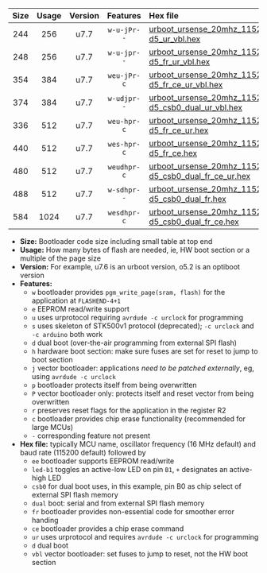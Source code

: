 |Size|Usage|Version|Features|Hex file|
|:-:|:-:|:-:|:-:|:--|
|244|256|u7.7|`w-u-jPr--`|[urboot_ursense_20mhz_115200bps_led-d5_ur_vbl.hex](https://raw.githubusercontent.com/stefanrueger/urboot.hex/main/boards/ursense/fcpu_20mhz/115200_bps/urboot_ursense_20mhz_115200bps_led-d5_ur_vbl.hex)|
|248|256|u7.7|`w-u-jpr--`|[urboot_ursense_20mhz_115200bps_led-d5_fr_ur_vbl.hex](https://raw.githubusercontent.com/stefanrueger/urboot.hex/main/boards/ursense/fcpu_20mhz/115200_bps/urboot_ursense_20mhz_115200bps_led-d5_fr_ur_vbl.hex)|
|354|384|u7.7|`weu-jPr-c`|[urboot_ursense_20mhz_115200bps_ee_led-d5_fr_ce_ur_vbl.hex](https://raw.githubusercontent.com/stefanrueger/urboot.hex/main/boards/ursense/fcpu_20mhz/115200_bps/urboot_ursense_20mhz_115200bps_ee_led-d5_fr_ce_ur_vbl.hex)|
|374|384|u7.7|`w-udjpr--`|[urboot_ursense_20mhz_115200bps_led-d5_csb0_dual_ur_vbl.hex](https://raw.githubusercontent.com/stefanrueger/urboot.hex/main/boards/ursense/fcpu_20mhz/115200_bps/urboot_ursense_20mhz_115200bps_led-d5_csb0_dual_ur_vbl.hex)|
|336|512|u7.7|`weu-hpr-c`|[urboot_ursense_20mhz_115200bps_ee_led-d5_fr_ce_ur.hex](https://raw.githubusercontent.com/stefanrueger/urboot.hex/main/boards/ursense/fcpu_20mhz/115200_bps/urboot_ursense_20mhz_115200bps_ee_led-d5_fr_ce_ur.hex)|
|440|512|u7.7|`wes-hpr-c`|[urboot_ursense_20mhz_115200bps_ee_led-d5_fr_ce.hex](https://raw.githubusercontent.com/stefanrueger/urboot.hex/main/boards/ursense/fcpu_20mhz/115200_bps/urboot_ursense_20mhz_115200bps_ee_led-d5_fr_ce.hex)|
|480|512|u7.7|`weudhpr-c`|[urboot_ursense_20mhz_115200bps_ee_led-d5_csb0_dual_fr_ce_ur.hex](https://raw.githubusercontent.com/stefanrueger/urboot.hex/main/boards/ursense/fcpu_20mhz/115200_bps/urboot_ursense_20mhz_115200bps_ee_led-d5_csb0_dual_fr_ce_ur.hex)|
|488|512|u7.7|`w-sdhpr--`|[urboot_ursense_20mhz_115200bps_led-d5_csb0_dual_fr.hex](https://raw.githubusercontent.com/stefanrueger/urboot.hex/main/boards/ursense/fcpu_20mhz/115200_bps/urboot_ursense_20mhz_115200bps_led-d5_csb0_dual_fr.hex)|
|584|1024|u7.7|`wesdhpr-c`|[urboot_ursense_20mhz_115200bps_ee_led-d5_csb0_dual_fr_ce.hex](https://raw.githubusercontent.com/stefanrueger/urboot.hex/main/boards/ursense/fcpu_20mhz/115200_bps/urboot_ursense_20mhz_115200bps_ee_led-d5_csb0_dual_fr_ce.hex)|

- **Size:** Bootloader code size including small table at top end
- **Usage:** How many bytes of flash are needed, ie, HW boot section or a multiple of the page size
- **Version:** For example, u7.6 is an urboot version, o5.2 is an optiboot version
- **Features:**
  + `w` bootloader provides `pgm_write_page(sram, flash)` for the application at `FLASHEND-4+1`
  + `e` EEPROM read/write support
  + `u` uses urprotocol requiring `avrdude -c urclock` for programming
  + `s` uses skeleton of STK500v1 protocol (deprecated); `-c urclock` and `-c arduino` both work
  + `d` dual boot (over-the-air programming from external SPI flash)
  + `h` hardware boot section: make sure fuses are set for reset to jump to boot section
  + `j` vector bootloader: applications *need to be patched externally*, eg, using `avrdude -c urclock`
  + `p` bootloader protects itself from being overwritten
  + `P` vector bootloader only: protects itself and reset vector from being overwritten
  + `r` preserves reset flags for the application in the register R2
  + `c` bootloader provides chip erase functionality (recommended for large MCUs)
  + `-` corresponding feature not present
- **Hex file:** typically MCU name, oscillator frequency (16 MHz default) and baud rate (115200 default) followed by
  + `ee` bootloader supports EEPROM read/write
  + `led-b1` toggles an active-low LED on pin `B1`, `+` designates an active-high LED
  + `csb0` for dual boot uses, in this example, pin B0 as chip select of external SPI flash memory
  + `dual` boot: serial and from external SPI flash memory
  + `fr` bootloader provides non-essential code for smoother error handing
  + `ce` bootloader provides a chip erase command
  + `ur` uses urprotocol and requires `avrdude -c urclock` for programming
  + `d` dual boot
  + `vbl` vector bootloader: set fuses to jump to reset, not the HW boot section
